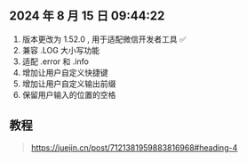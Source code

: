 ## 2024 年 8 月 15 日 09:44:22

1. 版本更改为 1.52.0 , 用于适配微信开发者工具 ✅
2. 兼容 .LOG 大小写功能
3. 适配 .error 和 .info
4. 增加让用户自定义快捷键
5. 增加让用户自定义输出前缀
6. 保留用户输入的位置的空格

## 教程

> https://juejin.cn/post/7121381959883816968#heading-4
